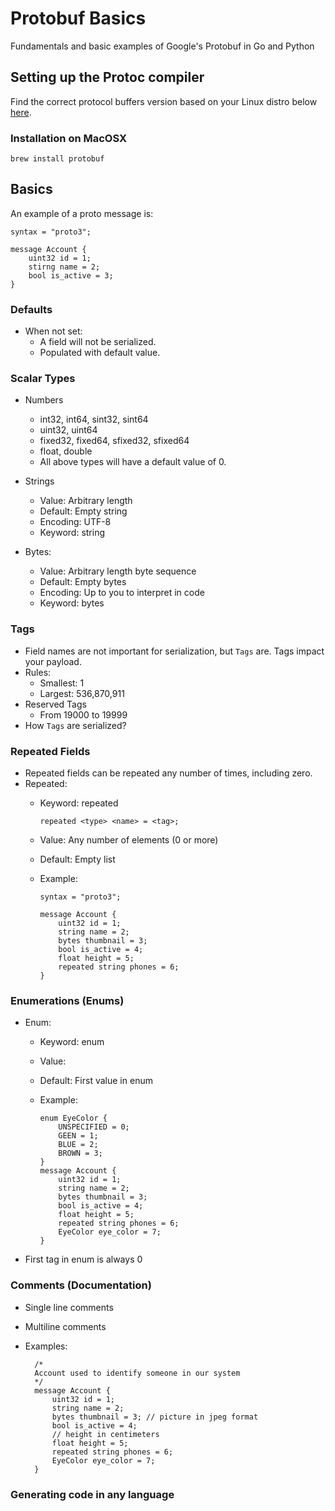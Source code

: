 # Protobuf Basics

Fundamentals and basic examples of Google's Protobuf in Go and Python

## Setting up the Protoc compiler

Find the correct protocol buffers version based on your Linux distro below [here](https://github.com/google/protobuf/releases).

### Installation on MacOSX

    brew install protobuf

## Basics

An example of a proto message is:

    syntax = "proto3";

    message Account {
        uint32 id = 1;
        stirng name = 2;
        bool is_active = 3;
    }

### Defaults

- When not set:
  - A field will not be serialized.
  - Populated with default value.

### Scalar Types

- Numbers
  - int32, int64, sint32, sint64
  - uint32, uint64
  - fixed32, fixed64, sfixed32, sfixed64
  - float, double
  - All above types will have a default value of 0.

- Strings
  - Value: Arbitrary length
  - Default: Empty string
  - Encoding: UTF-8
  - Keyword: string

- Bytes:
  - Value: Arbitrary length byte sequence
  - Default: Empty bytes
  - Encoding: Up to you to interpret in code
  - Keyword: bytes

### Tags

- Field names are not important for serialization, but `Tags` are. Tags impact your payload.
- Rules:
  - Smallest: 1
  - Largest: 536,870,911
- Reserved Tags
  - From 19000 to 19999
- How `Tags` are serialized?

### Repeated Fields

- Repeated fields can be repeated any number of times, including zero.
- Repeated:
  - Keyword: repeated

        repeated <type> <name> = <tag>;

  - Value: Any number of elements (0 or more)
  - Default: Empty list
  - Example:

        syntax = "proto3";

        message Account {
            uint32 id = 1;
            string name = 2;
            bytes thumbnail = 3;
            bool is_active = 4;
            float height = 5;
            repeated string phones = 6;
        }

### Enumerations (Enums)

- Enum:
  - Keyword: enum
  - Value:
  - Default: First value in enum
  - Example:

        enum EyeColor {
            UNSPECIFIED = 0;
            GEEN = 1;
            BLUE = 2;
            BROWN = 3;
        }
        message Account {
            uint32 id = 1;
            string name = 2;
            bytes thumbnail = 3;
            bool is_active = 4;
            float height = 5;
            repeated string phones = 6;
            EyeColor eye_color = 7;
        }
- First tag in enum is always 0

### Comments (Documentation)

- Single line comments
- Multiline comments
- Examples:

        /*
        Account used to identify someone in our system
        */
        message Account {
            uint32 id = 1;
            string name = 2;
            bytes thumbnail = 3; // picture in jpeg format
            bool is_active = 4;
            // height in centimeters
            float height = 5;
            repeated string phones = 6;
            EyeColor eye_color = 7;
        }

### Generating code in any language
